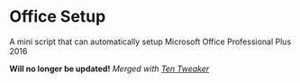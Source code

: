 # Office Setup
A mini script that can automatically setup Microsoft Office Professional Plus 2016

**Will no longer be updated!**
*Merged with [Ten Tweaker](https://github.com/MikronT/TenTweaker "Ten Tweaker Repository")*